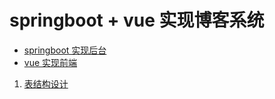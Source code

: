 # springboot + vue 实现博客系统
- [springboot 实现后台](https://github.com/leozhiyu/springboot-blog-admin)  
- [vue 实现前端](https://github.com/YuKongEr/vue-blog-admin)



1. [表结构设计](./表设计.md)


